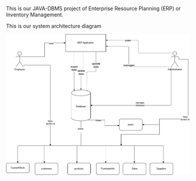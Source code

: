 This is our JAVA-DBMS project of Enterprise Resource Planning (ERP) or Inventory Management.

This is our system architecture diagram

![Image Description](https://github.com/himanshuchopade97/ERP/blob/main/system%20architecture.jpg)

